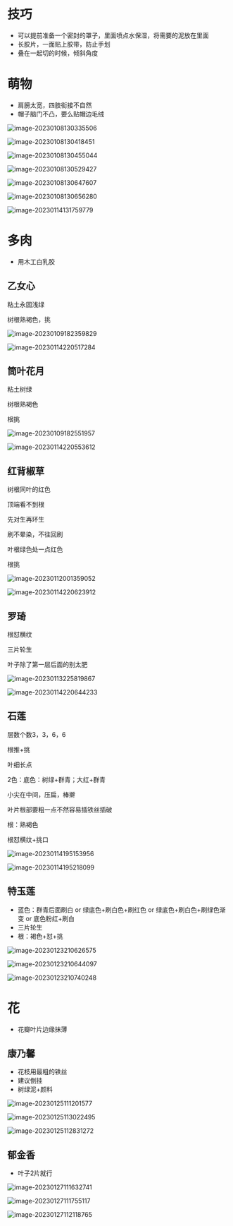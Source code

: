 # 技巧

- 可以提前准备一个密封的罩子，里面喷点水保湿，将需要的泥放在里面
- 长胶片，一面贴上胶带，防止手划
- 叠在一起切的时候，倾斜角度

# 萌物

- 肩膀太宽，四肢衔接不自然
- 帽子脑门不凸，要么贴帽边毛绒

![image-20230108130335506](Pic/image-20230108130335506.png)

![image-20230108130418451](Pic/image-20230108130418451.png)

![image-20230108130455044](Pic/image-20230108130455044.png)

![image-20230108130529427](Pic/image-20230108130529427.png)

![image-20230108130647607](Pic/image-20230108130647607.png)

![image-20230108130656280](Pic/image-20230108130656280.png)

![image-20230114131759779](Pic/image-20230114131759779.png)

# 多肉

- 用木工白乳胶

## 乙女心

粘土永固浅绿

树根熟褐色，挑

![image-20230109182359829](Pic/image-20230109182359829.png)

![image-20230114220517284](Pic/image-20230114220517284.png)

## 筒叶花月

粘土树绿

树根熟褐色

根挑

![image-20230109182551957](Pic/image-20230109182551957.png)

![image-20230114220553612](Pic/image-20230114220553612.png)

## 红背椒草

树根同叶的红色

顶端看不到根

先对生再环生

刷不晕染，不往回刷

叶根绿色处一点红色

根挑

![image-20230112001359052](Pic/image-20230112001359052.png)

![image-20230114220623912](Pic/image-20230114220623912.png)

## 罗琦

根怼横纹

三片轮生

叶子除了第一层后面的别太肥

![image-20230113225819867](Pic/image-20230113225819867.png)

![image-20230114220644233](Pic/image-20230114220644233.png)

## 石莲

层数个数3，3，6，6

根推+挑

叶细长点

2色：底色：树绿+群青；大红+群青

小尖在中间，压扁，棒擀

叶片根部要粗一点不然容易插铁丝插破

根：熟褐色

根怼横纹+挑口



![image-20230114195153956](Pic/image-20230114195153956.png)

![image-20230114195218099](Pic/image-20230114195218099.png)

## 特玉莲

- 蓝色：群青后面刷白 or 绿底色+刷白色+刷红色 or 绿底色+刷白色+刷绿色渐变 or 底色粉红+刷白
- 三片轮生
- 根：褐色+怼+挑

![image-20230123210626575](Pic/image-20230123210626575.png)

![image-20230123210644097](Pic/image-20230123210644097.png)

![image-20230123210740248](Pic/image-20230123210740248.png)

# 花

- 花瓣叶片边缘抹薄

## 康乃馨

- 花枝用最粗的铁丝
- 建议倒挂
- 树绿泥+颜料

![image-20230125111201577](Pic/image-20230125111201577.png)

![image-20230125113022495](Pic/image-20230125113022495.png)

![image-20230125112831272](Pic/image-20230125112831272.png)



## 郁金香

- 叶子2片就行

![image-20230127111632741](Pic/image-20230127111632741.png)

![image-20230127111755117](Pic/image-20230127111755117.png)

![image-20230127112118765](Pic/image-20230127112118765.png)

